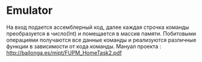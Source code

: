 # Emulator

На вход подается ассемблерный код, далее каждая строчка команды преобразуется в число(Int) и помещается в массив памяти.
Побитовыми операциями получаются все данные команды и реализуются различные функции в зависимости от кода команды.
Мануал проекта : http://bailonga.es/mipt/FUPM_HomeTask2.pdf
